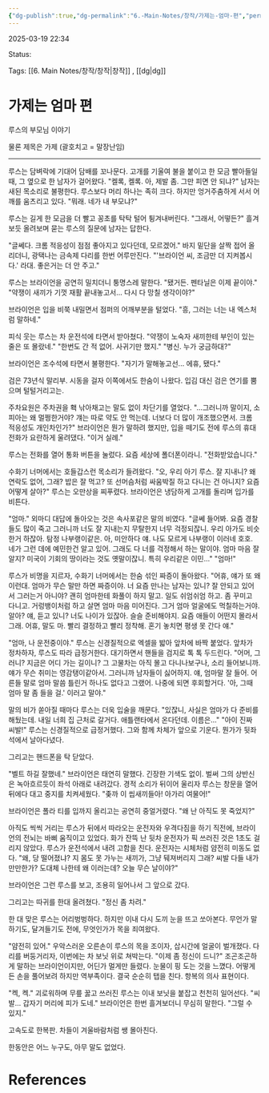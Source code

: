 ```yaml
---
{"dg-publish":true,"dg-permalink":"6.-Main-Notes/창작/가제는-엄마-편","permalink":"/6.-Main-Notes/창작/가제는-엄마-편/"}
---
```



2025-03-19 22:34

Status: 

Tags: [[6. Main Notes/창작/창작\|창작]] , [[dg\|dg]] 

# 가제는 엄마 편
루스의 부모님 이야기

물론 제목은 가제 (괄호치고 = 말장난임)

---

루스는 담벼락에 기대어 담배를 꼬나문다. 고개를 기울여 불을 붙이고 한 모금 빨아들일 때, 그 옆으로 한 남자가 걸어왔다.
"켈록, 켈록. 아, 제발 좀. 그만 피면 안 되냐?"
남자는 새된 목소리로 불평한다. 루스보다 머리 하나는 족히 크다. 하지만 엉거주춤하게 서서 어깨를 움츠리고 있다.
"뭐래. 네가 내 부모냐?"

루스는 길게 한 모금을 더 빨고 꽁초를 탁탁 털어 튕겨내버린다.
"그래서, 어떻든?"
흘겨보듯 올려보며 묻는 루스의 질문에 남자는 답한다.

"글쎄다. 크롬 적응성이 점점 좋아지고 있다던데, 모르겠어."
바지 밑단을 살짝 접어 올리더니, 광택나는 금속제 다리를 한번 어루만진다.
"'브라이언 씨, 조금만 더 지켜봅시다.' 라대. 좋은거는 더 안 주고."

루스는 브라이언을 공연히 밀치더니 퉁명스레 말한다.
"됐거든. 펜타닐은 이제 끝이야."
"약쟁이 새끼가 기껏 재활 끝내놓고서... 다시 다 망칠 생각이야?"

브라이언은 입을 비쭉 내밀면서 점퍼의 어깨부분을 털었다.
"흥, 그러는 너는 내 엑스처럼 말하네."

피식 웃는 루스는 차 운전석에 타면서 받아쳤다.
"약쟁이 노숙자 새끼한테 부인이 있는 줄은 또 몰랐네."
"한번도 간 적 없어. 사귀기만 했지."
"병신. 누가 궁금하대?"

브라이언은 조수석에 타면서 불평한다.
"자기가 말해놓고선... 에휴, 됐다."

검은 73년식 말리부. 시동을 걸자 이쪽에서도 한숨이 나왔다. 입김 대신 검은 연기를 뿜으며 털털거리고는.

주차요원은 주차권을 홱 낚아채고는 말도 없이 차단기를 열었다.
"...그러니까 말이지, 소피아는 왜 멀쩡한거야? 걔는 따로 약도 안 먹는데. 너보다 더 많이 개조했으면서. 크롬 적응성도 개인차인가?"
브라이언은 뭔가 말하려 했지만, 입을 떼기도 전에 루스의 휴대전화가 요란하게 울려댔다.
"이거 실례."

루스는 전화를 열어 통화 버튼을 눌렀다. 요즘 세상에 폴더폰이라니.
"전화받았습니다."


수화기 너머에서는 호들갑스런 목소리가 들려왔다.
"오, 우리 아기 루스. 잘 지내니? 왜 연락도 없어, 그래? 밥은 잘 먹고? 또 선머슴처럼 싸움박질 하고 다니는 건 아니지? 요즘 어떻게 살아?"
루스는 오만상을 찌푸렸다. 브라이언은 냉담하게 고개를 돌리며 입가를 비튼다.

"엄마."
외마디 대답에 돌아오는 것은 속사포같은 말의 비였다.
"글쎄 들어봐. 요즘 경찰들도 많이 죽고 그러니까 너도 잘 지내는지 무탈한지 너무 걱정되잖니. 우리 아가도 비슷한거 하잖아. 탐정 나부랭이같은. 아, 미안하다 얘. 나도 모르게 나부랭이 이러네 호호. 네가 그런 데에 예민한건 알고 있어. 그래도 다 너를 걱정해서 하는 말이야. 엄마 마음 잘 알지? 미국이 기회의 땅이라는 것도 옛말이잖니. 특히 우리같은 이민..."
"엄마!"

루스가 비명을 지르자, 수화기 너머에서는 한숨 섞인 짜증이 돌아왔다.
"어휴, 얘가 또 왜 이런대. 엄마가 무슨 말만 하면 짜증이야. 너 요즘 만나는 남자는 있니? 잘 안되고 있어서 그러는거 아니야? 괜히 엄마한테 화풀이 하지 말고. 일도 쉬엄쉬엄 하고. 좀 꾸미고 다니고. 거렁뱅이처럼 하고 살면 엄마 마음 미어진다. 그거 엄마 얼굴에도 먹칠하는거야. 알아? 얘, 듣고 있니? 너도 나이가 있잖아. 슬슬 준비해야지. 요즘 애들이 어떤지 몰라서 그래. 어휴, 말도 마. 빨리 결정하고 빨리 정착해. 혼기 놓치면 평생 못 간다 얘."

"엄마, 나 운전중이야."
루스는 신경질적으로 엑셀을 밟아 앞차에 바짝 붙었다. 앞차가 정차하자, 루스도 따라 급정거한다. 대기하면서 핸들을 검지로 톡 톡 두드린다.
"어머, 그러니? 지금은 어디 가는 길이니? 그 고물차는 아직 몰고 다니나보구나, 소리 들어보니까. 얘가 무슨 취미는 영감탱이같아서. 그러니까 남자들이 싫어하지. 얘, 엄마말 잘 들어. 어른들 말로 엄마 말씀 틀린거 하나도 없다고 그랬어. 나중에 되면 후회할거다. '아, 그때 엄마 말 좀 들을 걸.' 이러고 말야."

말의 비가 쏟아질 때마다 루스는 더욱 입술을 깨문다.
"있잖니, 사실은 엄마가 다 준비를 해뒀는데. 내일 너희 집 근처로 갈거다. 애틀랜타에서 온다던데. 이름은..."
"아이 진짜 씨발!"
루스는 신경질적으로 급정거했다. 그와 함께 차체가 앞으로 기운다. 뭔가가 뒷좌석에서 날아다녔다.

그리고는 핸드폰을 탁 닫았다.

"벨트 하길 잘했네."
브라이언은 태연히 말했다. 긴장한 기색도 없이. 벌써 그의 상반신은 녹아흐르듯이 좌석 아래로 내려갔다.
경적 소리가 뒤이어 울리자 루스는 창문을 열어 뒤에다 대고 중지를 치켜세웠다.
"좆까 이 씹새끼들아! 아가리 여물어!"

브라이언은 폴라 티를 입까지 올리고는 공연히 중얼거렸다.
"왜 난 아직도 못 죽었지?"

아직도 씩씩 거리는 루스가 뒤에서 따라오는 운전자와 우격다짐을 하기 직전에, 브라이언의 전뇌는 바삐 움직이고 있었다. 화가 잔뜩 난 뒷차 운전자가 픽 쓰러진 것은 1초도 걸리지 않았다.
루스가 운전석에서 내려 고함을 친다. 운전자는 시체처럼 얌전히 미동도 없다.
"왜, 당 떨어졌냐? 지 몸도 못 가누는 새끼가, 그냥 뒈져버리지 그래? 씨발 다들 내가 만만한가? 도대체 나한테 왜 이러는데? 오늘 무슨 날이야?"

브라이언은 그런 루스를 보고, 조용히 일어나서 그 앞으로 갔다.

그리고는 따귀를 한대 올려쳤다.
"정신 좀 차려."

한 대 맞은 루스는 어리벙벙하다. 하지만 이내 다시 도끼 눈을 뜨고 쏘아본다.
무언가 말하기도, 달겨들기도 전에, 무엇인가가 목을 죄여왔다.

"얌전히 있어."
우악스러운 오른손이 루스의 목을 조이자, 삽시간에 얼굴이 벌개졌다. 다리를 버둥거리자, 이번에는 차 보닛 위로 쳐박는다.
"이제 좀 정신이 드니?"
조곤조곤하게 말하는 브라이언이지만, 어딘가 멀게만 들렸다.
눈물이 핑 도는 것을 느꼈다. 어떻게든 손을 풀어보려 하지만 역부족이다. 결국 순순히 탭을 친다. 항복의 의사 표현이다.

"켁, 켁."
괴로워하며 무릎 꿇고 쓰러진 루스는 이내 보닛을 붙잡고 천천히 일어선다.
"씨발... 갑자기 머리에 피가 도네."
브라이언은 한번 흘겨보더니 무심히 말한다.
"그럴 수 있지."

고속도로 한복판. 차들이 겨울바람처럼 쌩 몰아친다.

한동안은 어느 누구도, 아무 말도 없었다.
# References
